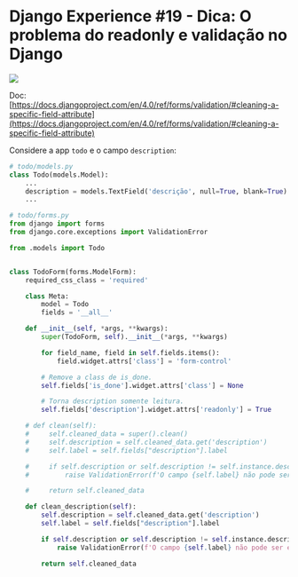 # Django Experience #19 - Dica: O problema do readonly e validação no Django

<a href="https://youtu.be/o05358l3rcE">
    <img src="../img/youtube.png">
</a>

Doc: [https://docs.djangoproject.com/en/4.0/ref/forms/validation/#cleaning-a-specific-field-attribute](https://docs.djangoproject.com/en/4.0/ref/forms/validation/#cleaning-a-specific-field-attribute)

Considere a app `todo` e o campo `description`:

```python
# todo/models.py
class Todo(models.Model):
    ...
    description = models.TextField('descrição', null=True, blank=True)
    ...
```

```python
# todo/forms.py
from django import forms
from django.core.exceptions import ValidationError

from .models import Todo


class TodoForm(forms.ModelForm):
    required_css_class = 'required'

    class Meta:
        model = Todo
        fields = '__all__'

    def __init__(self, *args, **kwargs):
        super(TodoForm, self).__init__(*args, **kwargs)

        for field_name, field in self.fields.items():
            field.widget.attrs['class'] = 'form-control'

        # Remove a class de is_done.
        self.fields['is_done'].widget.attrs['class'] = None

        # Torna description somente leitura.
        self.fields['description'].widget.attrs['readonly'] = True

    # def clean(self):
    #     self.cleaned_data = super().clean()
    #     self.description = self.cleaned_data.get('description')
    #     self.label = self.fields["description"].label

    #     if self.description or self.description != self.instance.description:
    #         raise ValidationError(f'O campo {self.label} não pode ser editado!')

    #     return self.cleaned_data

    def clean_description(self):
        self.description = self.cleaned_data.get('description')
        self.label = self.fields["description"].label

        if self.description or self.description != self.instance.description:
            raise ValidationError(f'O campo {self.label} não pode ser editado!')

        return self.cleaned_data
```
